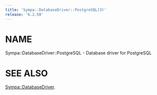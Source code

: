 ```yaml
---
title: 'Sympa::DatabaseDriver::PostgreSQL(3)'
release: '6.2.50'
---
```


# NAME

Sympa::DatabaseDriver::PostgreSQL - Database driver for PostgreSQL

# SEE ALSO

[Sympa::DatabaseDriver](./Sympa-DatabaseDriver.3.md).
